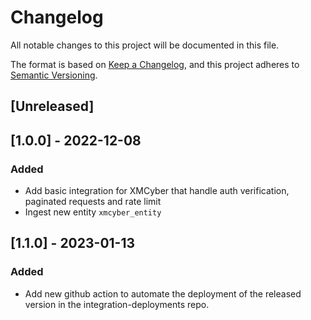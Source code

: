 # Changelog

All notable changes to this project will be documented in this file.

The format is based on [Keep a Changelog](https://keepachangelog.com/en/1.0.0/),
and this project adheres to
[Semantic Versioning](https://semver.org/spec/v2.0.0.html).

## [Unreleased]

## [1.0.0] - 2022-12-08

### Added

- Add basic integration for XMCyber that handle auth verification, paginated
  requests and rate limit
- Ingest new entity `xmcyber_entity`

## [1.1.0] - 2023-01-13

### Added

- Add new github action to automate the deployment of the released version in
  the integration-deployments repo.
